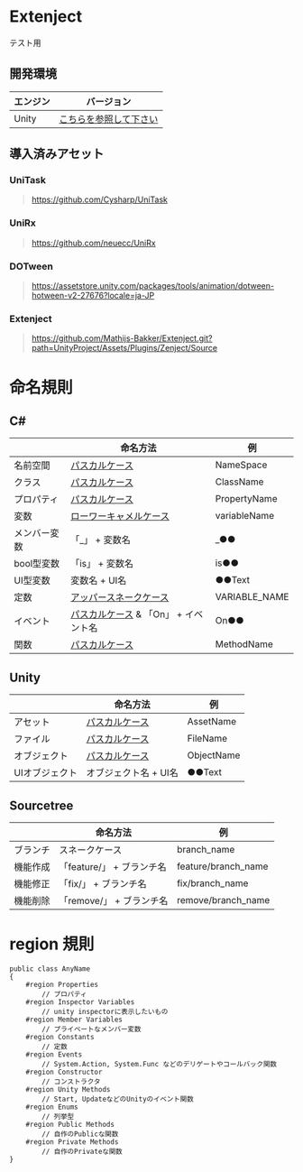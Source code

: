 # Extenject
テスト用

## 開発環境

| エンジン | バージョン  |
| ---------- | ----------- |
| Unity      | [こちらを参照して下さい](ProjectSettings/ProjectVersion.txt#L1) |

## 導入済みアセット

### UniTask
> https://github.com/Cysharp/UniTask
### UniRx
> https://github.com/neuecc/UniRx
### DOTween
> https://assetstore.unity.com/packages/tools/animation/dotween-hotween-v2-27676?locale=ja-JP
### Extenject
> https://github.com/Mathijs-Bakker/Extenject.git?path=UnityProject/Assets/Plugins/Zenject/Source

# 命名規則

## C#

<!--

### 名前空間

- 名前空間名は[パスカルケース](https://wa3.i-3-i.info/word13955.html) (先頭大文字)

### クラス

- クラス名は[パスカルケース](https://wa3.i-3-i.info/word13955.html) (先頭大文字)

### プロパティ

- プロパティ名は[パスカルケース](https://wa3.i-3-i.info/word13955.html) (先頭大文字)

### 変数

- 変数名は[ローワーキャメルケース](https://e-words.jp/w/%E3%82%AD%E3%83%A3%E3%83%A1%E3%83%AB%E3%82%B1%E3%83%BC%E3%82%B9.html) (先頭小文字)

- メンバー変数の接頭辞には「＿」(アンダースコア)を付けてください

- bool型変数の接頭辞には「is」を付けてください

- UI型変数の接尾辞には基本的にUI名を付けてください

### 定数 

- 定数名は[アッパースネークケース](https://e-words.jp/w/%E3%82%B9%E3%83%8D%E3%83%BC%E3%82%AF%E3%82%B1%E3%83%BC%E3%82%B9.html#:~:text=%E3%82%B9%E3%83%8D%E3%83%BC%E3%82%AF%E3%82%B1%E3%83%BC%E3%82%B9%E3%81%A8%E3%81%AF%E3%80%81%E3%83%97%E3%83%AD%E3%82%B0%E3%83%A9%E3%83%9F%E3%83%B3%E3%82%B0,%E3%81%AA%E8%A1%A8%E8%A8%98%E3%81%8C%E3%81%93%E3%82%8C%E3%81%AB%E5%BD%93%E3%81%9F%E3%82%8B%E3%80%82)

### イベント 

- イベント名は[パスカルケース](https://wa3.i-3-i.info/word13955.html) (先頭大文字)

- イベントの接頭辞には「On」を付けてください

### 関数 

- 関数名は[パスカルケース](https://wa3.i-3-i.info/word13955.html) (先頭大文字)

-->

|  | 命名方法 | 例 |
| - | - | - |
| 名前空間 | [パスカルケース](https://wa3.i-3-i.info/word13955.html) | NameSpace |
| クラス | [パスカルケース](https://wa3.i-3-i.info/word13955.html) | ClassName |
| プロパティ | [パスカルケース](https://wa3.i-3-i.info/word13955.html) | PropertyName |
| 変数 | [ローワーキャメルケース](https://e-words.jp/w/%E3%82%AD%E3%83%A3%E3%83%A1%E3%83%AB%E3%82%B1%E3%83%BC%E3%82%B9.html) | variableName |
| メンバー変数 | 「_」 + 変数名 | _●● |
| bool型変数 | 「is」 + 変数名 | is●● |
| UI型変数 | 変数名 + UI名 | ●●Text |
| 定数 | [アッパースネークケース](https://e-words.jp/w/%E3%82%B9%E3%83%8D%E3%83%BC%E3%82%AF%E3%82%B1%E3%83%BC%E3%82%B9.html#:~:text=%E3%82%B9%E3%83%8D%E3%83%BC%E3%82%AF%E3%82%B1%E3%83%BC%E3%82%B9%E3%81%A8%E3%81%AF%E3%80%81%E3%83%97%E3%83%AD%E3%82%B0%E3%83%A9%E3%83%9F%E3%83%B3%E3%82%B0,%E3%81%AA%E8%A1%A8%E8%A8%98%E3%81%8C%E3%81%93%E3%82%8C%E3%81%AB%E5%BD%93%E3%81%9F%E3%82%8B%E3%80%82) | VARIABLE_NAME |
| イベント | [パスカルケース](https://wa3.i-3-i.info/word13955.html) & 「On」 + イベント名 | On●● |
| 関数 | [パスカルケース](https://wa3.i-3-i.info/word13955.html) | MethodName |

## Unity

<!--

- アセットやファイル、オブジェクトなどは全てパスカルケース

- UIオブジェクトの接頭辞にはUI名を付けてください

-->

|  | 命名方法 | 例 |
| - | - | - |
| アセット | [パスカルケース](https://wa3.i-3-i.info/word13955.html) | AssetName |
| ファイル | [パスカルケース](https://wa3.i-3-i.info/word13955.html) | FileName |
| オブジェクト | [パスカルケース](https://wa3.i-3-i.info/word13955.html) | ObjectName |
| UIオブジェクト | オブジェクト名 + UI名 | ●●Text |

## Sourcetree

<!--

ブランチ名は[スネークケース](https://e-words.jp/w/%E3%82%B9%E3%83%8D%E3%83%BC%E3%82%AF%E3%82%B1%E3%83%BC%E3%82%B9.html#:~:text=%E3%82%B9%E3%83%8D%E3%83%BC%E3%82%AF%E3%82%B1%E3%83%BC%E3%82%B9%E3%81%A8%E3%81%AF%E3%80%81%E3%83%97%E3%83%AD%E3%82%B0%E3%83%A9%E3%83%9F%E3%83%B3%E3%82%B0,%E3%81%AA%E8%A1%A8%E8%A8%98%E3%81%8C%E3%81%93%E3%82%8C%E3%81%AB%E5%BD%93%E3%81%9F%E3%82%8B%E3%80%82)
(単語と単語の間には「＿」(アンダースコア))

- 機能を作成するブランチであれば接頭辞に「feature/」を付けてください

- 機能の修正等は接頭辞に「fix/」を付けてください

- 削除を行う際は接頭辞に「remove/」を付けてください

-->

|  | 命名方法 | 例 |
| - | - | - |
| ブランチ | スネークケース | branch_name |
| 機能作成 | 「feature/」 + ブランチ名 | feature/branch_name |
| 機能修正 | 「fix/」 + ブランチ名 | fix/branch_name |
| 機能削除 | 「remove/」 + ブランチ名 | remove/branch_name |

# region 規則

```shell
public class AnyName
{
    #region Properties
        // プロパティ
    #region Inspector Variables
        // unity inspectorに表示したいもの
    #region Member Variables
        // プライベートなメンバー変数
    #region Constants
        // 定数
    #region Events
        // System.Action, System.Func などのデリゲートやコールバック関数
    #region Constructor
        // コンストラクタ
    #region Unity Methods
        // Start, UpdateなどのUnityのイベント関数
    #region Enums
        // 列挙型
    #region Public Methods
        // 自作のPublicな関数
    #region Private Methods
        // 自作のPrivateな関数
}
```
